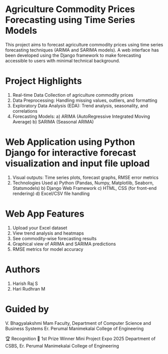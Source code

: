 # Agriculture Commodity Prices Forecasting using Time Series Models

This project aims to forecast agriculture commodity prices using time series forecasting techniques (ARIMA and SARIMA models). A web interface has been developed using the Django framework to make forecasting accessible to users with minimal technical background.

# Project Highlights
1. Real-time Data Collection of agriculture commodity prices
2. Data Preprocessing: Handling missing values, outliers, and formatting
3. Exploratory Data Analysis (EDA): Trend analysis, seasonality, and correlations
4. Forecasting Models:
   a) ARIMA (AutoRegressive Integrated Moving Average)
   b) SARIMA (Seasonal ARIMA)

# Web Application using Python Django for interactive forecast visualization and input file upload
1. Visual outputs: Time series plots, forecast graphs, RMSE error metrics
2. Technologies Used
   a) Python (Pandas, Numpy, Matplotlib, Seaborn, Statsmodels)
   b) Django Web Framework
   c) HTML, CSS (for front-end rendering)
   d) Excel/CSV file handling

# Web App Features
1. Upload your Excel dataset
2. View trend analysis and heatmaps
3. See commodity-wise forecasting results
4. Graphical view of ARIMA and SARIMA predictions
5. RMSE metrics for model accuracy

# Authors
1. Harish Raj S
2. Hari Rudhran M

# Guided by
V. Bhagyalakshmi Mam
Faculty, Department of Computer Science and Business Systems
Er. Perumal Manimekalai College of Engineering

🏆 Recognition
🥇 1st Prize Winner
Mini Project Expo 2025
Department of CSBS, Er. Perumal Manimekalai College of Engineering
